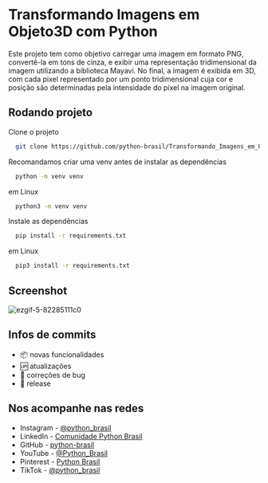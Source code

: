 # Transformando Imagens em Objeto3D com Python
Este projeto tem como objetivo carregar uma imagem em formato PNG, convertê-la em tons de cinza, e exibir uma representação tridimensional da imagem utilizando a biblioteca Mayavi. 
No final, a imagem é exibida em 3D, com cada pixel representado por um ponto tridimensional cuja cor e posição são determinadas pela intensidade do pixel na imagem original.

## Rodando projeto

Clone o projeto

```bash
  git clone https://github.com/python-brasil/Transformando_Imagens_em_Objeto3D_com_Python.git
```
Recomandamos criar uma venv antes de instalar as dependências
```bash
  python -m venv venv
```
em Linux
```bash
  python3 -m venv venv
```
Instale as dependências

```bash
  pip install -r requirements.txt
```

em Linux

```bash
  pip3 install -r requirements.txt
```

## Screenshot

![ezgif-5-82285111c0](https://github.com/python-brasil/Transformando_Imagens_em_Objeto3D_com_Python/assets/126124866/9e76fcab-56c3-4e06-8bcf-0e7c86e64ad6)

## Infos de commits

- :package: novas funcionalidades
- :up: atualizações
- :ant: correções de bug
- :checkered_flag: release


## Nos acompanhe nas redes

- Instagram - [@python_brasil](https://www.instagram.com/python_brasil/)
- LinkedIn - [Comunidade Python Brasil](https://www.linkedin.com/company/comunidade-python-brasil)
- GitHub - [python-brasil](https://github.com/python-brasil)
- YouTube - [@Python_Brasil](https://www.youtube.com/@Python_Brasil)
- Pinterest - [Python Brasil](https://br.pinterest.com/pythonbrasil/)
- TikTok - [@python_brasil](https://www.tiktok.com/@python_brasil)


